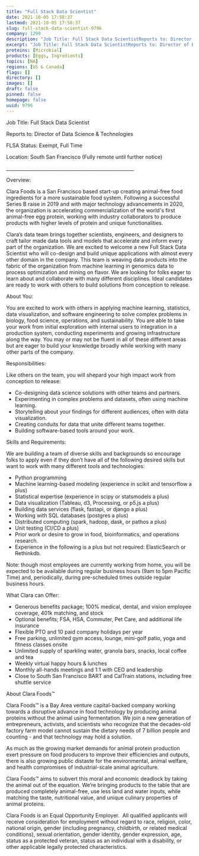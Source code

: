 ```yaml
---
title: "Full Stack Data Scientist"
date: 2021-10-05 17:58:37
lastmod: 2021-10-05 17:58:37
slug: full-stack-data-scientist-9796
company: 1299
description: "Job Title: Full Stack Data ScientistReports to: Director of Data Science & TechnologiesFLSA Status: Exempt, Full TimeLocation: South San Francisco (Fully remote until further notice)______________________________________________________Overview:"
excerpt: "Job Title: Full Stack Data ScientistReports to: Director of Data Science & TechnologiesFLSA Status: Exempt, Full TimeLocation: South San Francisco (Fully remote until further notice)______________________________________________________Overview:"
proteins: [Microbial]
products: [Eggs, Ingredients]
topics: [NA]
regions: [US & Canada]
flags: []
directory: []
images: []
draft: false
pinned: false
homepage: false
uuid: 9796
---
```

<p>Job Title: Full Stack Data Scientist</p>
<p>Reports to: Director of Data Science & Technologies</p>
<p>FLSA Status: Exempt, Full Time</p>
<p>Location: South San Francisco (Fully remote until further notice)</p>
<p>______________________________________________________</p>
<p>Overview:</p>
<p>Clara Foods is a San Francisco based start-up creating animal-free food ingredients for a more sustainable food system. Following a successful Series B raise in 2019 and with major technology advancements in 2020, the organization is accelerating commercialization of the world's first animal-free egg protein, working with industry collaborators to produce products with higher levels of protein and unique functionalities.</p>
<p>Clara’s data team brings together scientists, engineers, and designers to craft tailor made data tools and models that accelerate and inform every part of the organization. We are excited to welcome a new Full Stack Data Scientist who will co-design and build unique applications with almost every other domain in the company. This team is weaving data products into the fabric of the organization from machine learning in genomics data to process optimization and mining on flavor. We are looking for folks eager to learn about and collaborate with many different disciplines. Ideal candidates are ready to work with others to build solutions from conception to release.</p>
<p>About You:</p>
<p>You are excited to work with others in applying machine learning, statistics, data visualization, and software engineering to solve complex problems in biology, food science, operations, and sustainability. You are able to take your work from initial exploration with internal users to integration in a production system, conducting experiments and growing infrastructure along the way. You may or may not be fluent in all of these different areas but are eager to build your knowledge broadly while working with many other parts of the company.</p>
<p>Responsibilities:</p>
<p>Like others on the team, you will shepard your high impact work from conception to release:</p>
<ul>
<li>Co-designing data science solutions with other teams and partners.</li>
<li>Experimenting in complex problems and datasets, often using machine learning.</li>
<li>Storytelling about your findings for different audiences, often with data visualization.</li>
<li>Creating conduits for data that unite different teams together.</li>
<li>Building software-based tools around your work.</li>
</ul>
<p>Skills and Requirements:</p>
<p>We are building a team of diverse skills and backgrounds so encourage folks to apply even if they don’t have all of the following desired skills but want to work with many different tools and technologies:</p>
<ul>
<li>Python programming</li>
<li>Machine learning-based modeling (experience in scikit and tensorflow a plus)</li>
<li>Statistical expertise (experience in scipy or statsmodels a plus)</li>
<li>Data visualization (Tableau, d3, Processing, or p5.js a plus)</li>
<li>Building data services (flask, fastapi, or django a plus)</li>
<li>Working with SQL databases (postgres a plus)</li>
<li>Distributed computing (spark, hadoop, dask, or pathos a plus)</li>
<li>Unit testing (CI/CD a plus)</li>
<li>Prior work or desire to grow in food, bioinformatics, and operations research.</li>
<li>Experience in the following is a plus but not required: ElasticSearch or Rethinkdb.</li>
</ul>
<p>Note: though most employees are currently working from home, you will be expected to be available during regular business hours (9am to 5pm Pacific Time) and, periodically, during pre-scheduled times outside regular business hours.</p>
<p>What Clara can Offer:</p>
<ul>
<li>Generous benefits package; 100% medical, dental, and vision employee coverage, 401k matching, and stock</li>
<li>Optional benefits; FSA, HSA, Commuter, Pet Care, and additional life insurance</li>
<li>Flexible PTO and 10 paid company holidays per year</li>
<li>Free parking, unlimited gym access, lounge, mini-golf patio, yoga and fitness classes onsite</li>
<li>Unlimited supply of sparkling water, granola bars, snacks, local coffee and tea</li>
<li>Weekly virtual happy hours & lunches</li>
<li>Monthly all-hands meetings and 1:1 with CEO and leadership</li>
<li>Close to South San Francisco BART and CalTrain stations, including free shuttle service</li>
</ul>
<p>About Clara Foods™</p>
<p>Clara Foods™ is a Bay Area venture capital-backed company working towards a disruptive advance in food technology by producing animal proteins without the animal using fermentation. We join a new generation of entrepreneurs, activists, and scientists who recognize that the decades-old factory farm model cannot sustain the dietary needs of 7 billion people and counting - and that technology may hold a solution.</p>
<p>As much as the growing market demands for animal protein production exert pressure on food producers to improve their efficiencies and outputs, there is also growing public distaste for the environmental, animal welfare, and health compromises of industrial-scale animal agriculture.</p>
<p>Clara Foods™ aims to subvert this moral and economic deadlock by taking the animal out of the equation. We’re bringing products to the table that are produced completely animal-free, use less land and water inputs, while matching the taste, nutritional value, and unique culinary properties of animal proteins.</p>
<p>Clara Foods is an Equal Opportunity Employer.  All qualified applicants will receive consideration for employment without regard to race, religion, color, national origin, gender (including pregnancy, childbirth, or related medical conditions), sexual orientation, gender identity, gender expression, age, status as a protected veteran, status as an individual with a disability, or other applicable legally protected characteristics.</p>
<p> </p>
